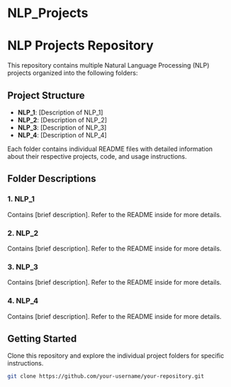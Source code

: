 # NLP_Projects

# NLP Projects Repository

This repository contains multiple Natural Language Processing (NLP) projects organized into the following folders:

## Project Structure

- **NLP_1**: [Description of NLP_1]
- **NLP_2**: [Description of NLP_2]
- **NLP_3**: [Description of NLP_3]
- **NLP_4**: [Description of NLP_4]

Each folder contains individual README files with detailed information about their respective projects, code, and usage instructions.

## Folder Descriptions

### 1. NLP_1
Contains [brief description]. Refer to the README inside for more details.

### 2. NLP_2
Contains [brief description]. Refer to the README inside for more details.

### 3. NLP_3
Contains [brief description]. Refer to the README inside for more details.

### 4. NLP_4
Contains [brief description]. Refer to the README inside for more details.

## Getting Started

Clone this repository and explore the individual project folders for specific instructions.

```bash
git clone https://github.com/your-username/your-repository.git
